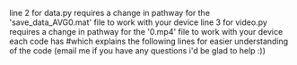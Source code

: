line 2 for data.py requires a change in pathway for the 'save_data_AVG0.mat' file to work with your device 
line 3 for video.py requires a change in pathway for the '0.mp4' file to work with your device
each code has #which explains the following lines for easier understanding of the code (email me if you have any questions i'd be glad to help :))

